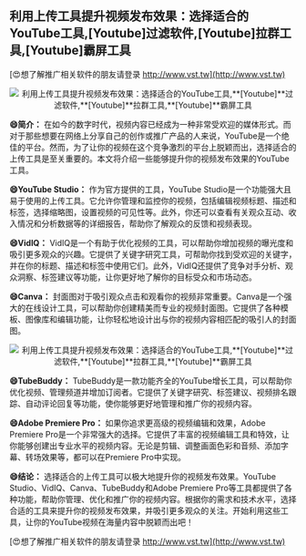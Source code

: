 ## **利用上传工具提升视频发布效果：选择适合的YouTube工具,**[Youtube]**过滤软件,**[Youtube]**拉群工具,**[Youtube]**霸屏工具**

[😍想了解推广相关软件的朋友请登录 http://www.vst.tw](http://www.vst.tw)

 <center><img src="https://vst.tw/MP4/tuiguang/png/0.png" alt="利用上传工具提升视频发布效果：选择适合的YouTube工具,**[Youtube]**过滤软件,**[Youtube]**拉群工具,**[Youtube]**霸屏工具"></center>

**😄简介：**
在如今的数字时代，视频内容已经成为一种非常受欢迎的媒体形式。而对于那些想要在网络上分享自己的创作或推广产品的人来说，YouTube是一个绝佳的平台。然而，为了让你的视频在这个竞争激烈的平台上脱颖而出，选择适合的上传工具是至关重要的。本文将介绍一些能够提升你的视频发布效果的YouTube工具。

**😄YouTube Studio：**
作为官方提供的工具，YouTube Studio是一个功能强大且易于使用的上传工具。它允许你管理和监控你的视频，包括编辑视频标题、描述和标签，选择缩略图，设置视频的可见性等。此外，你还可以查看有关观众互动、收入情况和分析数据等的详细报告，帮助你了解观众的反馈和视频表现。

**😄VidIQ：**
VidIQ是一个有助于优化视频的工具，可以帮助你增加视频的曝光度和吸引更多观众的兴趣。它提供了关键字研究工具，可帮助你找到受欢迎的关键字，并在你的标题、描述和标签中使用它们。此外，VidIQ还提供了竞争对手分析、观众洞察、标签建议等功能，让你更好地了解你的目标受众和市场动态。

**😄Canva：**
封面图对于吸引观众点击和观看你的视频非常重要。Canva是一个强大的在线设计工具，可以帮助你创建精美而专业的视频封面图。它提供了各种模板、图像库和编辑功能，让你轻松地设计出与你的视频内容相匹配的吸引人的封面图。

 <center><img src="https://vst.tw/MP4/tuiguang/png/6.png" alt="利用上传工具提升视频发布效果：选择适合的YouTube工具,**[Youtube]**过滤软件,**[Youtube]**拉群工具,**[Youtube]**霸屏工具"></center>

**😄TubeBuddy：**
TubeBuddy是一款功能齐全的YouTube增长工具，可以帮助你优化视频、管理频道并增加订阅者。它提供了关键字研究、标签建议、视频排名跟踪、自动评论回复等功能，使你能够更好地管理和推广你的视频内容。

**😄Adobe Premiere Pro：**
如果你追求更高级的视频编辑和效果，Adobe Premiere Pro是一个非常强大的选择。它提供了丰富的视频编辑工具和特效，让你能够创建出专业水平的视频内容。无论是剪辑、调整画面色彩和音频、添加字幕、转场效果等，都可以在Premiere Pro中实现。

**😄结论：**
选择适合的上传工具可以极大地提升你的视频发布效果。YouTube Studio、VidIQ、Canva、TubeBuddy和Adobe Premiere Pro等工具都提供了各种功能，帮助你管理、优化和推广你的视频内容。根据你的需求和技术水平，选择合适的工具来提升你的视频发布效果，并吸引更多观众的关注。开始利用这些工具，让你的YouTube视频在海量内容中脱颖而出吧！

[😍想了解推广相关软件的朋友请登录 http://www.vst.tw](http://www.vst.tw)



